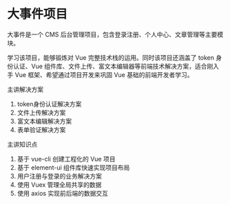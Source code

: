 # 大事件项目

大事件是一个 CMS 后台管理项目，包含登录注册、个人中心、文章管理等主要模块。

学习该项目，能够锻炼对 Vue 完整技术栈的运用。同时该项目还涵盖了 token 身份认证、Vue 组件库、文件上传、富文本编辑器等前端技术解决方案，适合刚入手 Vue 框架、希望通过项目开发来巩固 Vue 基础的前端开发者学习。

主讲解决方案

1. token身份认证解决方案
2. 文件上传解决方案
3. 富文本编辑解决方案
4. 表单验证解决方案

主讲知识点

1. 基于 vue-cli 创建工程化的 Vue 项目
2. 基于 element-ui 组件库快速实现项目布局
3. 用户注册与登录的业务解决方案
4. 使用 Vuex 管理全局共享的数据
5. 使用 axios 实现前后端的数据交互
